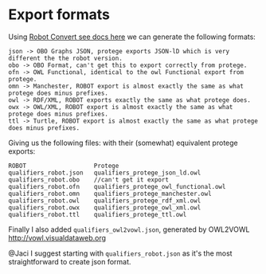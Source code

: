 # Export formats

Using [Robot Convert see docs here](https://robot.obolibrary.org/convert) we can generate the following formats:

```
json -> OBO Graphs JSON, protege exports JSON-lD which is very different the the robot version.
obo -> OBO Format, can't get this to export correctly from protege.
ofn -> OWL Functional, identical to the owl Functional export from protege.
omn -> Manchester, ROBOT export is almost exactly the same as what protege does minus prefixes.
owl -> RDF/XML, ROBOT exports exactly the same as what protege does.
owx -> OWL/XML, ROBOT export is almost exactly the same as what protege does minus prefixes.
ttl -> Turtle, ROBOT export is almost exactly the same as what protege does minus prefixes.
```

Giving us the following files: with their (somewhat) equivalent protege exports:
```
ROBOT                   Protege
qualifiers_robot.json   qualifiers_protege_json_ld.owl
qualifiers_robot.obo    //can't get it export
qualifiers_robot.ofn    qualifiers_protege_owl_functional.owl
qualifiers_robot.omn    qualifiers_protege_manchester.owl
qualifiers_robot.owl    qualifiers_protege_rdf_xml.owl
qualifiers_robot.owx    qualifiers_protege_owl_xml.owl
qualifiers_robot.ttl    qualifiers_protege_ttl.owl
```
Finally I also added `qualifiers_owl2vowl.json`, generated by OWL2VOWL http://vowl.visualdataweb.org

@Jaci I suggest starting with `qualifiers_robot.json` as it's the most straightforward to create json format. 

